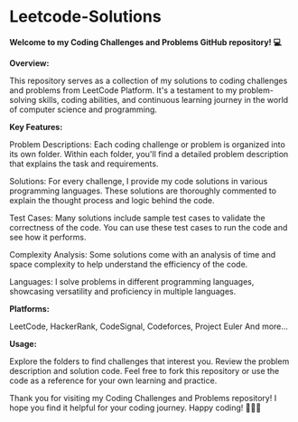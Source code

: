 # Leetcode-Solutions
**Welcome to my Coding Challenges and Problems GitHub repository! 💻**

**Overview:**

This repository serves as a collection of my solutions to coding challenges and problems from LeetCode Platform. It's a testament to my problem-solving skills, coding abilities, and continuous learning journey in the world of computer science and programming.

**Key Features:**

Problem Descriptions: Each coding challenge or problem is organized into its own folder. Within each folder, you'll find a detailed problem description that explains the task and requirements.

Solutions: For every challenge, I provide my code solutions in various programming languages. These solutions are thoroughly commented to explain the thought process and logic behind the code.

Test Cases: Many solutions include sample test cases to validate the correctness of the code. You can use these test cases to run the code and see how it performs.

Complexity Analysis: Some solutions come with an analysis of time and space complexity to help understand the efficiency of the code.

Languages: I solve problems in different programming languages, showcasing versatility and proficiency in multiple languages.

**Platforms:**

LeetCode, HackerRank, CodeSignal, Codeforces, Project Euler And more...

**Usage:**

Explore the folders to find challenges that interest you.
Review the problem description and solution code.
Feel free to fork this repository or use the code as a reference for your own learning and practice.

Thank you for visiting my Coding Challenges and Problems repository! I hope you find it helpful for your coding journey. Happy coding! 🚀🧠💡
